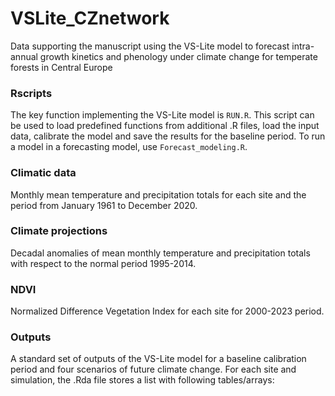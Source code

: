 # VSLite_CZnetwork
Data supporting the manuscript using the VS-Lite model to forecast intra-annual growth kinetics and phenology under climate change for temperate forests in Central Europe

### Rscripts 
The key function implementing the VS-Lite model is `RUN.R`. This script can be used to load predefined functions from additional .R files, load the input data, calibrate the model and save the results for the baseline period. To run a model in a forecasting model, use `Forecast_modeling.R`.

### Climatic data
Monthly mean temperature and precipitation totals for each site and the period from January 1961 to December 2020. 

### Climate projections
Decadal anomalies of mean monthly temperature and precipitation totals with respect to the normal period 1995-2014.

### NDVI
Normalized Difference Vegetation Index for each site for 2000-2023 period.

### Outputs
A standard set of outputs of the VS-Lite model for a baseline calibration period and four scenarios of future climate change. For each site and simulation, the .Rda file stores a list with following tables/arrays:
